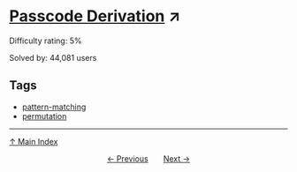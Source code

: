 # [Passcode Derivation](https://projecteuler.net/problem=79) ↗️

Difficulty rating: 5%

Solved by: 44,081 users
## Tags

- [pattern-matching](../tags/pattern-matching.md)
- [permutation](../tags/permutation.md)



---

[↑ Main Index](../README.md)


<div align=center><a href='78.md'>← Previous</a> &nbsp;&nbsp; &nbsp;&nbsp;  <a href='80.md'>Next →</a></div>
